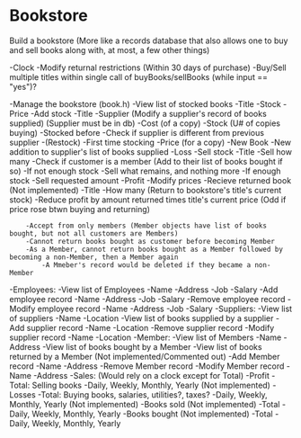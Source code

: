 # Bookstore
Build a bookstore 
(More like a records database that also allows one to buy and sell books along with, at most, a few other things)

-Clock
-Modify returnal restrictions (Within 30 days of purchase)
-Buy/Sell multiple titles within single call of buyBooks/sellBooks (while input == "yes")?

-Manage the bookstore (book.h)
	-View list of stocked books
		-Title
		-Stock
		-Price
	-Add stock
	  	-Title
		-Supplier (Modify a supplier's record of books supplied) (Supplier must be in db)
		-Cost (of a copy)
		-Stock (U# of copies buying)
		-Stocked before
			-Check if supplier is different from previous supplier
			-(Restock)
		-First time stocking
			-Price (for a copy)
			-New Book
			-New addition to supplier's list of books supplied
		-Loss
	-Sell stock
		-Title
		-Sell how many
		-Check if customer is a member (Add to their list of books bought if so)
		-If not enough stock
			-Sell what remains, and nothing more
		-If enough stock
			-Sell requested amount
		-Profit
	-Modify prices
	-Recieve returned book (Not implemented)
		-Title
		-How many (Return to bookstore's title's current stock)
		-Reduce profit by amount returned times title's current price (Odd if price rose btwn buying and returning)

		-Accept from only members (Member objects have list of books bought, but not all customers are Members)
		-Cannot return books bought as customer before becoming Member
		-As a Member, cannot return books bought as a Member followed by becoming a non-Member, then a Member again
			-A Mmeber's record would be deleted if they became a non-Member
-Employees:
	-View list of Employees
		-Name
		-Address
		-Job
		-Salary
	-Add employee record
		-Name
		-Address
		-Job
		-Salary
	-Remove employee record
	-Modify employee record
		-Name
		-Address
		-Job
		-Salary
-Suppliers:
	-View list of suppliers
		-Name
		-Location
	-View list of books supplied by a supplier
	-Add supplier record
		-Name
		-Location
	-Remove supplier record
	-Modify supplier record
		-Name
		-Location
-Member:
	-View list of Members
		-Name
		-Address
	-View list of books bought by a Member
	-View list of books returned by a Member (Not implemented/Commented out)
	-Add Member record
		-Name
		-Address
	-Remove Member record
	-Modify Member record
		-Name
		-Address
-Sales: (Would rely on a clock except for Total)
	-Profit
		-Total: Selling books
		-Daily, Weekly, Monthly, Yearly (Not implemented)
	-Losses
		-Total: Buying books, salaries, utilities?, taxes?
		-Daily, Weekly, Monthly, Yearly (Not implemented)
	-Books sold (Not implemented)
		-Total
		-Daily, Weekly, Monthly, Yearly
	-Books bought (Not implemented)
		-Total
		-Daily, Weekly, Monthly, Yearly
